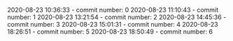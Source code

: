2020-08-23 10:36:33 - commit number: 0
2020-08-23 11:10:43 - commit number: 1
2020-08-23 13:21:54 - commit number: 2
2020-08-23 14:45:36 - commit number: 3
2020-08-23 15:01:31 - commit number: 4
2020-08-23 18:26:51 - commit number: 5
2020-08-23 18:50:49 - commit number: 6
